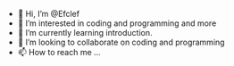 - 👋 Hi, I’m @Efclef
- 👀 I’m interested in coding and programming and more
- 🌱 I’m currently learning introduction.
- 💞️ I’m looking to collaborate on coding and programming 
- 📫 How to reach me ...

<!---
Efclef/Efclef is a ✨ special ✨ repository because its `README.md` (this file) appears on your GitHub profile.
You can click the Preview link to take a look at your changes.
--->
